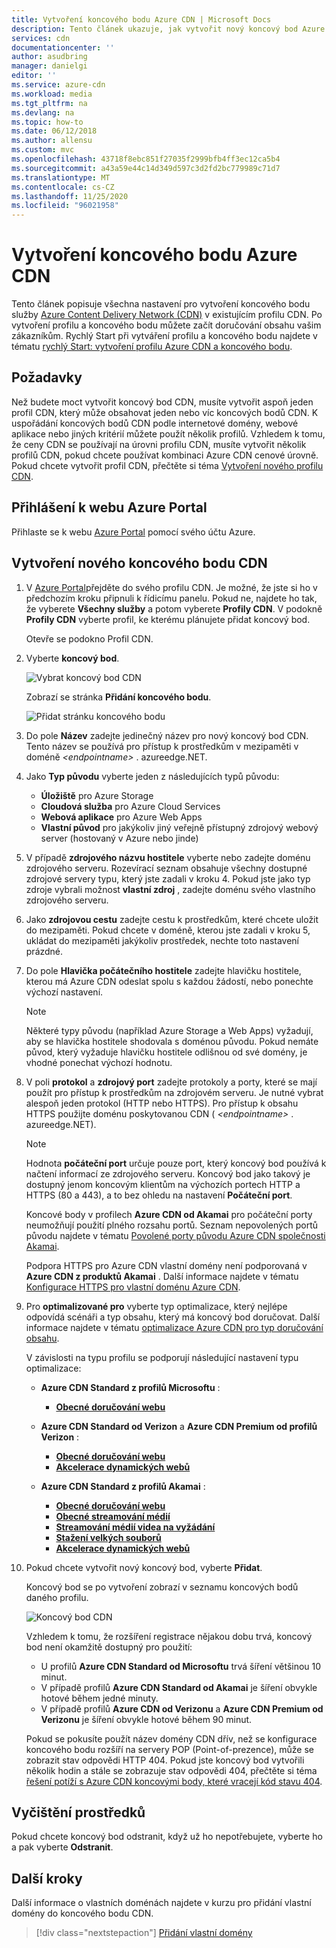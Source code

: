 ```yaml
---
title: Vytvoření koncového bodu Azure CDN | Microsoft Docs
description: Tento článek ukazuje, jak vytvořit nový koncový bod Azure Content Delivery Network (CDN), včetně rozšířených nastavení.
services: cdn
documentationcenter: ''
author: asudbring
manager: danielgi
editor: ''
ms.service: azure-cdn
ms.workload: media
ms.tgt_pltfrm: na
ms.devlang: na
ms.topic: how-to
ms.date: 06/12/2018
ms.author: allensu
ms.custom: mvc
ms.openlocfilehash: 43718f8ebc851f27035f2999bfb4ff3ec12ca5b4
ms.sourcegitcommit: a43a59e44c14d349d597c3d2fd2bc779989c71d7
ms.translationtype: MT
ms.contentlocale: cs-CZ
ms.lasthandoff: 11/25/2020
ms.locfileid: "96021958"
---
```

# <a name="create-an-azure-cdn-endpoint"></a>Vytvoření koncového bodu Azure CDN
Tento článek popisuje všechna nastavení pro vytvoření koncového bodu služby [Azure Content Delivery Network (CDN)](cdn-overview.md) v existujícím profilu CDN. Po vytvoření profilu a koncového bodu můžete začít doručování obsahu vašim zákazníkům. Rychlý Start při vytváření profilu a koncového bodu najdete v tématu [rychlý Start: vytvoření profilu Azure CDN a koncového bodu](cdn-create-new-endpoint.md).

## <a name="prerequisites"></a>Požadavky
Než budete moct vytvořit koncový bod CDN, musíte vytvořit aspoň jeden profil CDN, který může obsahovat jeden nebo víc koncových bodů CDN. K uspořádání koncových bodů CDN podle internetové domény, webové aplikace nebo jiných kritérií můžete použít několik profilů. Vzhledem k tomu, že ceny CDN se používají na úrovni profilu CDN, musíte vytvořit několik profilů CDN, pokud chcete používat kombinaci Azure CDN cenové úrovně. Pokud chcete vytvořit profil CDN, přečtěte si téma [Vytvoření nového profilu CDN](cdn-create-new-endpoint.md#create-a-new-cdn-profile).

## <a name="log-in-to-the-azure-portal"></a>Přihlášení k webu Azure Portal
Přihlaste se k webu [Azure Portal](https://portal.azure.com) pomocí svého účtu Azure.

## <a name="create-a-new-cdn-endpoint"></a>Vytvoření nového koncového bodu CDN

1. V [Azure Portal](https://portal.azure.com)přejděte do svého profilu CDN. Je možné, že jste si ho v předchozím kroku připnuli k řídicímu panelu. Pokud ne, najdete ho tak, že vyberete **Všechny služby** a potom vyberete **Profily CDN**. V podokně **Profily CDN** vyberte profil, ke kterému plánujete přidat koncový bod. 
   
    Otevře se podokno Profil CDN.

2. Vyberte **koncový bod**.
   
    ![Vybrat koncový bod CDN](./media/cdn-create-endpoint-how-to/cdn-select-endpoint.png)
   
    Zobrazí se stránka **Přidání koncového bodu**.
   
    ![Přidat stránku koncového bodu](./media/cdn-create-endpoint-how-to/cdn-add-endpoint-page.png)

3. Do pole **Název** zadejte jedinečný název pro nový koncový bod CDN. Tento název se používá pro přístup k prostředkům v mezipaměti v doméně _\<endpointname>_ . azureedge.NET.

4. Jako **Typ původu** vyberte jeden z následujících typů původu: 
   - **Úložiště** pro Azure Storage
   - **Cloudová služba** pro Azure Cloud Services
   - **Webová aplikace** pro Azure Web Apps
   - **Vlastní původ** pro jakýkoliv jiný veřejně přístupný zdrojový webový server (hostovaný v Azure nebo jinde)

5. V případě **zdrojového názvu hostitele** vyberte nebo zadejte doménu zdrojového serveru. Rozevírací seznam obsahuje všechny dostupné zdrojové servery typu, který jste zadali v kroku 4. Pokud jste jako typ zdroje vybrali možnost **vlastní zdroj** , zadejte doménu svého vlastního zdrojového serveru.
    
6. Jako **zdrojovou cestu** zadejte cestu k prostředkům, které chcete uložit do mezipaměti. Pokud chcete v doméně, kterou jste zadali v kroku 5, ukládat do mezipaměti jakýkoliv prostředek, nechte toto nastavení prázdné.
    
7. Do pole **Hlavička počátečního hostitele** zadejte hlavičku hostitele, kterou má Azure CDN odeslat spolu s každou žádostí, nebo ponechte výchozí nastavení.
   
   > [!NOTE]
   > Některé typy původu (například Azure Storage a Web Apps) vyžadují, aby se hlavička hostitele shodovala s doménou původu. Pokud nemáte původ, který vyžaduje hlavičku hostitele odlišnou od své domény, je vhodné ponechat výchozí hodnotu.
   > 
    
8. V poli **protokol** a **zdrojový port** zadejte protokoly a porty, které se mají použít pro přístup k prostředkům na zdrojovém serveru. Je nutné vybrat alespoň jeden protokol (HTTP nebo HTTPS). Pro přístup k obsahu HTTPS použijte doménu poskytovanou CDN ( _\<endpointname>_ . azureedge.NET). 
   
   > [!NOTE]
   > Hodnota **počáteční port** určuje pouze port, který koncový bod používá k načtení informací ze zdrojového serveru. Koncový bod jako takový je dostupný jenom koncovým klientům na výchozích portech HTTP a HTTPS (80 a 443), a to bez ohledu na nastavení **Počáteční port**.  
   > 
   > Koncové body v profilech **Azure CDN od Akamai** pro počáteční porty neumožňují použití plného rozsahu portů. Seznam nepovolených portů původu najdete v tématu [Povolené porty původu Azure CDN společnosti Akamai](/previous-versions/azure/mt757337(v=azure.100)).  
   > 
   > Podpora HTTPS pro Azure CDN vlastní domény není podporovaná v **Azure CDN z produktů Akamai** . Další informace najdete v tématu [Konfigurace HTTPS pro vlastní doménu Azure CDN](cdn-custom-ssl.md).
    
9. Pro **optimalizované pro** vyberte typ optimalizace, který nejlépe odpovídá scénáři a typ obsahu, který má koncový bod doručovat. Další informace najdete v tématu [optimalizace Azure CDN pro typ doručování obsahu](cdn-optimization-overview.md).

    V závislosti na typu profilu se podporují následující nastavení typu optimalizace:
    - **Azure CDN Standard z profilů Microsoftu** :
       - [**Obecné doručování webu**](cdn-optimization-overview.md#general-web-delivery)

    - **Azure CDN Standard od Verizon** a **Azure CDN Premium od profilů Verizon** :
       - [**Obecné doručování webu**](cdn-optimization-overview.md#general-web-delivery)
       - [**Akcelerace dynamických webů**](cdn-optimization-overview.md#dynamic-site-acceleration)

    - **Azure CDN Standard z profilů Akamai** :
       - [**Obecné doručování webu**](cdn-optimization-overview.md#general-web-delivery)
       - [**Obecné streamování médií**](cdn-optimization-overview.md#general-media-streaming)
       - [**Streamování médií videa na vyžádání**](cdn-optimization-overview.md#video-on-demand-media-streaming)
       - [**Stažení velkých souborů**](cdn-optimization-overview.md#large-file-download)
       - [**Akcelerace dynamických webů**](cdn-optimization-overview.md#dynamic-site-acceleration)

10. Pokud chcete vytvořit nový koncový bod, vyberte **Přidat**.
   
    Koncový bod se po vytvoření zobrazí v seznamu koncových bodů daného profilu.
    
    ![Koncový bod CDN](./media/cdn-create-new-endpoint/cdn-endpoint-success.png)
    
    Vzhledem k tomu, že rozšíření registrace nějakou dobu trvá, koncový bod není okamžitě dostupný pro použití: 
    - U profilů **Azure CDN Standard od Microsoftu** trvá šíření většinou 10 minut. 
    - V případě profilů **Azure CDN Standard od Akamai** je šíření obvykle hotové během jedné minuty. 
    - V případě profilů **Azure CDN od Verizonu** a **Azure CDN Premium od Verizonu** je šíření obvykle hotové během 90 minut. 
   
    Pokud se pokusíte použít název domény CDN dřív, než se konfigurace koncového bodu rozšíří na servery POP (Point-of-prezence), může se zobrazit stav odpovědi HTTP 404. Pokud jste koncový bod vytvořili několik hodin a stále se zobrazuje stav odpovědi 404, přečtěte si téma [řešení potíží s Azure CDN koncovými body, které vracejí kód stavu 404](cdn-troubleshoot-endpoint.md).

## <a name="clean-up-resources"></a>Vyčištění prostředků
Pokud chcete koncový bod odstranit, když už ho nepotřebujete, vyberte ho a pak vyberte **Odstranit**. 

## <a name="next-steps"></a>Další kroky
Další informace o vlastních doménách najdete v kurzu pro přidání vlastní domény do koncového bodu CDN.

> [!div class="nextstepaction"]
> [Přidání vlastní domény](cdn-map-content-to-custom-domain.md)


